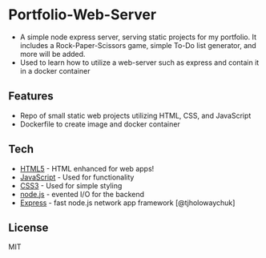 # Portfolio-Web-Server
-  A simple node express server, serving static projects for my portfolio. It includes a Rock-Paper-Scissors        game, simple To-Do list generator, and more will be added.  
-  Used to learn how to utilize a web-server such as express and contain it in a docker container


## Features
- Repo of small static web projects utilizing HTML, CSS, and JavaScript
- Dockerfile to create image and docker container

## Tech

- [HTML5] - HTML enhanced for web apps!
- [JavaScript] - Used for functionality
- [CSS3] - Used for simple styling
- [node.js] - evented I/O for the backend
- [Express] - fast node.js network app framework [@tjholowaychuk]




## License

MIT


[//]: # (These are reference links used in the body of this note and get stripped out when the markdown processor does its job. There is no need to format nicely because it shouldn't be seen. Thanks SO - http://stackoverflow.com/questions/4823468/store-comments-in-markdown-syntax)

   
   [node.js]: <http://nodejs.org>
   [express]: <http://expressjs.com>
   [HTML5]: <https://html.com>
   [JavaScript]: <https://www.javascript.com>
   [CSS3]: <https://www.css3.com>
